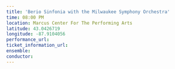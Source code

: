 ```yaml
---
title: 'Berio Sinfonia with the Milwaukee Symphony Orchestra'
time: 08:00 PM
location: Marcus Center For The Performing Arts
latitude: 43.0426719
longitude: -87.9104056
performance_url: 
ticket_information_url: 
ensemble: 
conductor: 
---
```

